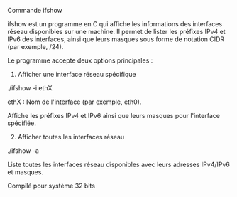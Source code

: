 Commande ifshow

ifshow est un programme en C qui affiche les informations des interfaces réseau disponibles sur une machine. Il permet de lister les préfixes IPv4 et IPv6 des interfaces, ainsi que leurs masques sous forme de notation CIDR (par exemple, /24).

Le programme accepte deux options principales :

1. Afficher une interface réseau spécifique

./ifshow -i ethX

ethX : Nom de l'interface (par exemple, eth0).

Affiche les préfixes IPv4 et IPv6 ainsi que leurs masques pour l'interface spécifiée.

2. Afficher toutes les interfaces réseau

./ifshow -a

Liste toutes les interfaces réseau disponibles avec leurs adresses IPv4/IPv6 et masques.

Compilé pour système 32 bits
